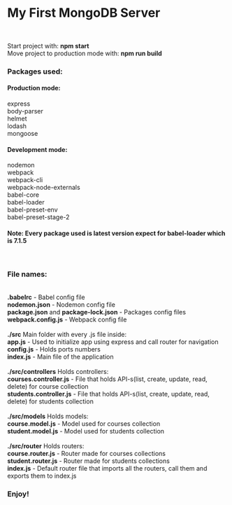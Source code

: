 <h1>My First MongoDB Server</h1><br/>

Start project with: <b>npm start</b><br/>
Move project to production mode with: <b>npm run build</b><br/>

<h3>Packages used:</h3>
  <h4>Production mode:</h4>
    express<br/>
    body-parser<br/>
    helmet<br/>
    lodash<br/>
    mongoose<br/>
  <h4>Development mode:</h4>
    nodemon<br/>
    webpack<br/>
    webpack-cli<br/>
    webpack-node-externals<br/>
    babel-core<br/>
    babel-loader<br/>
    babel-preset-env<br/>
    babel-preset-stage-2<br/>
<h4>Note: Every package used is latest version expect for babel-loader which is 7.1.5</h4><br/>
<h3>File names:</h3><br/>
<b>.babelrc</b> - Babel config file<br/>
<b>nodemon.json</b> - Nodemon config file<br/>
<b>package.json</b> and <b>package-lock.json</b> - Packages config files<br/>
<b>webpack.config.js</b> - Webpack config file<br/><br/>
<b>./src</b> Main folder with every .js file inside:<br/>
<b>app.js</b> - Used to initialize app using express and call router for navigation<br/>
<b>config.js</b> - Holds ports numbers<br/>
<b>index.js</b> - Main file of the application <br/><br/>
<b>./src/controllers</b> Holds controllers:<br/>
<b>courses.controller.js</b> - File that holds API-s(list, create, update, read, delete) for course collection<br/>
<b>students.controller.js</b> - File that holds API-s(list, create, update, read, delete) for students collection<br/><br/>
<b>./src/models</b> Holds models:<br/>
<b>course.model.js</b> - Model used for courses collection<br/>
<b>student.model.js</b> - Model used for students collection<br/><br/>
<b>./src/router</b> Holds routers:<br/>
<b>course.router.js</b> - Router made for courses collections<br/>
<b>student.router.js</b> - Router made for students collections<br/>
<b>index.js</b> - Default router file that imports all the routers, call them and exports them to index.js<br/>
<h3>Enjoy!</h3>
